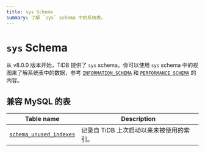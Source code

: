 ```yaml
---
title: sys Schema
summary: 了解 `sys` schema 中的系统表。
---
```


# `sys` Schema

从 v8.0.0 版本开始，TiDB 提供了 `sys` schema。你可以使用 `sys` schema 中的视图来了解系统表中的数据，参考 [`INFORMATION_SCHEMA`](/information-schema/information-schema.md) 和 [`PERFORMANCE SCHEMA`](/performance-schema/performance-schema.md) 的内容。

## 兼容 MySQL 的表

| Table name                                                                                       | Description                                               |
|--------------------------------------------------------------------------------------------------|-----------------------------------------------------------|
| [`schema_unused_indexes`](/sys-schema/sys-schema-unused-indexes.md)                                  | 记录自 TiDB 上次启动以来未被使用的索引。 |